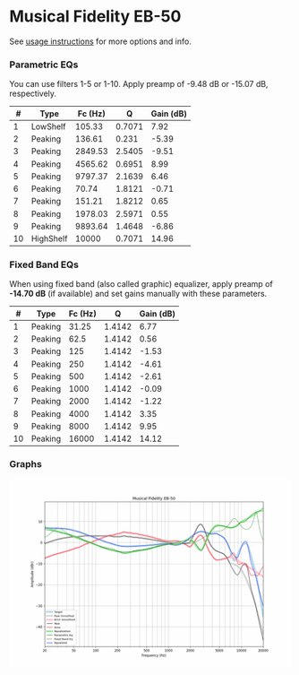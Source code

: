 # Musical Fidelity EB-50
See [usage instructions](https://github.com/jaakkopasanen/AutoEq#usage) for more options and info.

### Parametric EQs
You can use filters 1-5 or 1-10. Apply preamp of -9.48 dB or -15.07 dB, respectively.

|   # | Type      |   Fc (Hz) |      Q |   Gain (dB) |
|-----|-----------|-----------|--------|-------------|
|   1 | LowShelf  |    105.33 | 0.7071 |        7.92 |
|   2 | Peaking   |    136.61 | 0.231  |       -5.39 |
|   3 | Peaking   |   2849.53 | 2.5405 |       -9.51 |
|   4 | Peaking   |   4565.62 | 0.6951 |        8.99 |
|   5 | Peaking   |   9797.37 | 2.1639 |        6.46 |
|   6 | Peaking   |     70.74 | 1.8121 |       -0.71 |
|   7 | Peaking   |    151.21 | 1.8212 |        0.65 |
|   8 | Peaking   |   1978.03 | 2.5971 |        0.55 |
|   9 | Peaking   |   9893.64 | 1.4648 |       -6.86 |
|  10 | HighShelf |  10000    | 0.7071 |       14.96 |

### Fixed Band EQs
When using fixed band (also called graphic) equalizer, apply preamp of **-14.70 dB** (if available) and set gains manually with these parameters.

|   # | Type    |   Fc (Hz) |      Q |   Gain (dB) |
|-----|---------|-----------|--------|-------------|
|   1 | Peaking |     31.25 | 1.4142 |        6.77 |
|   2 | Peaking |     62.5  | 1.4142 |        0.56 |
|   3 | Peaking |    125    | 1.4142 |       -1.53 |
|   4 | Peaking |    250    | 1.4142 |       -4.61 |
|   5 | Peaking |    500    | 1.4142 |       -2.61 |
|   6 | Peaking |   1000    | 1.4142 |       -0.09 |
|   7 | Peaking |   2000    | 1.4142 |       -1.22 |
|   8 | Peaking |   4000    | 1.4142 |        3.35 |
|   9 | Peaking |   8000    | 1.4142 |        9.95 |
|  10 | Peaking |  16000    | 1.4142 |       14.12 |

### Graphs
![](./Musical%20Fidelity%20EB-50.png)

